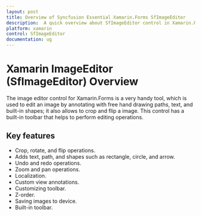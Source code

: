 ```yaml
---
layout: post
title: Overview of Syncfusion Essential Xamarin.Forms SfImageEditor
description:  A quick overview about SfImageEditor control in Xamarin.Forms and its Key features such as adding text, path and shapes, localization, etc.
platform: xamarin
control: SfImageEditor
documentation: ug
---
```


# Xamarin ImageEditor (SfImageEditor) Overview

The image editor control for Xamarin.Forms is a very handy tool, which is used to edit an image by annotating with free hand drawing paths, text, and built-in shapes; it also allows to crop and flip a image. This control has a built-in toolbar that helps to perform editing operations.

## Key features

* Crop, rotate, and flip operations.
* Adds text, path, and shapes such as rectangle, circle, and arrow.
* Undo and redo operations.
* Zoom and pan operations.
* Localization.
* Custom view annotations.
* Customizing toolbar.
* Z-order.
* Saving images to device.
* Built-in toolbar.